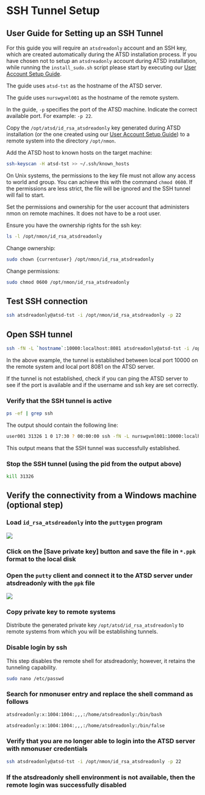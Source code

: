 # SSH Tunnel Setup

## User Guide for Setting up an SSH Tunnel

For this guide you will require an `atsdreadonly` account and an SSH key, which are created automatically during the ATSD installation process. If you have chosen not to setup an `atsdreadonly` account during ATSD installation, while running the `install_sudo.sh` script please start by executing our [User Account Setup Guide](ssh-user.md).

The guide uses `atsd-tst` as the hostname of the ATSD server.

The guide uses `nurswgvml001` as the hostname of the remote system.

In the guide, `-p` specifies the port of the ATSD machine. Indicate the correct available port. For example: `-p 22`.

Copy the `/opt/atsd/id_rsa_atsdreadonly` key generated during ATSD installation (or the one created using our [User Account Setup Guide](ssh-user.md)) to a remote system into the directory `/opt/nmon`.

Add the ATSD host to known hosts on the target machine:

```sh
ssh-keyscan -H atsd-tst >> ~/.ssh/known_hosts
```

On Unix systems, the permissions to the key file must not allow any access to world and group. You can achieve this with the command `chmod 0600`. If the permissions are less strict, the file will be ignored and the SSH tunnel will fail to start.

Set the permissions and ownership for the user account that administers nmon on remote machines. It does not have to be a root user.

Ensure you have the ownership rights for the ssh key:

```sh
ls -l /opt/nmon/id_rsa_atsdreadonly
```

Change ownership:

```sh
sudo chown {currentuser} /opt/nmon/id_rsa_atsdreadonly
```

Change permissions:

```sh
sudo chmod 0600 /opt/nmon/id_rsa_atsdreadonly
```

## Test SSH connection

```sh
ssh atsdreadonly@atsd-tst -i /opt/nmon/id_rsa_atsdreadonly -p 22
```

## Open SSH tunnel

```sh
ssh -fN -L `hostname`:10000:localhost:8081 atsdreadonly@atsd-tst -i /opt/nmon/id_rsa_atsdreadonly -p 22
```

In the above example, the tunnel is established between local port 10000 on the remote system and local port 8081 on the ATSD server.

If the tunnel is not established, check if you can ping the ATSD server to see if the port is available and if the username and ssh key are set correctly.

### Verify that the SSH tunnel is active

```sh
ps -ef | grep ssh
```

The output should contain the following line:

```sh
user001 31326 1 0 17:30 ? 00:00:00 ssh -fN -L nurswgvml001:10000:localhost:8081 atsdreadonly@atsd-tst -i /opt/nmon/id_rsa_atsdreadonly
```

This output means that the SSH tunnel was successfully established.

### Stop the SSH tunnel (using the pid from the output above)

```sh
kill 31326
```

## Verify the connectivity from a Windows machine (optional step)

### Load `id_rsa_atsdreadonly` into the `puttygen` program

![](./resources/ssh-tunnel-1.png)

### Click on the [Save private key] button and save the file in `*.ppk` format to the local disk

### Open the `putty` client and connect it to the ATSD server under atsdreadonly with the `ppk` file

![](./resources/ssh-tunnel-2.png)

### Copy private key to remote systems

Distribute the generated private key `/opt/atsd/id_rsa_atsdreadonly` to remote systems from which you will be establishing tunnels.

### Disable login by ssh

This step disables the remote shell for atsdreadonly; however, it retains the tunneling capability.

```sh
sudo nano /etc/passwd
```

### Search for nmonuser entry and replace the shell command as follows

```sh
atsdreadonly:x:1004:1004:,,,:/home/atsdreadonly:/bin/bash
```

```sh
atsdreadonly:x:1004:1004:,,,:/home/atsdreadonly:/bin/false
```

### Verify that you are no longer able to login into the ATSD server with nmonuser credentials

```sh
ssh atsdreadonly@atsd-tst -i /opt/nmon/id_rsa_atsdreadonly -p 22
```

### If the atsdreadonly shell environment is not available, then the remote login was successfully disabled

